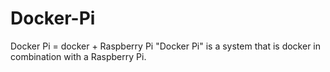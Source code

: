 Docker-Pi
=========

Docker Pi = docker + Raspberry Pi "Docker Pi" is a system that is docker in combination with a Raspberry Pi.
